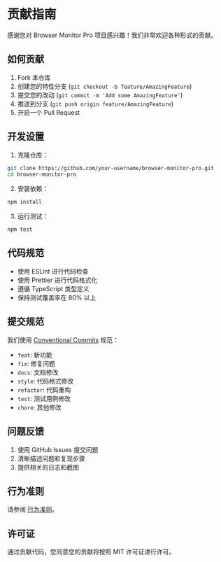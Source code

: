 # 贡献指南

感谢您对 Browser Monitor Pro 项目感兴趣！我们非常欢迎各种形式的贡献。

## 如何贡献

1. Fork 本仓库
2. 创建您的特性分支 (`git checkout -b feature/AmazingFeature`)
3. 提交您的改动 (`git commit -m 'Add some AmazingFeature'`)
4. 推送到分支 (`git push origin feature/AmazingFeature`)
5. 开启一个 Pull Request

## 开发设置

1. 克隆仓库：
```bash
git clone https://github.com/your-username/browser-monitor-pro.git
cd browser-monitor-pro
```

2. 安装依赖：
```bash
npm install
```

3. 运行测试：
```bash
npm test
```

## 代码规范

- 使用 ESLint 进行代码检查
- 使用 Prettier 进行代码格式化
- 遵循 TypeScript 类型定义
- 保持测试覆盖率在 80% 以上

## 提交规范

我们使用 [Conventional Commits](https://www.conventionalcommits.org/) 规范：

- `feat`: 新功能
- `fix`: 修复问题
- `docs`: 文档修改
- `style`: 代码格式修改
- `refactor`: 代码重构
- `test`: 测试用例修改
- `chore`: 其他修改

## 问题反馈

1. 使用 GitHub Issues 提交问题
2. 清晰描述问题和复现步骤
3. 提供相关的日志和截图

## 行为准则

请参阅 [行为准则](CODE_OF_CONDUCT.md)。

## 许可证

通过贡献代码，您同意您的贡献将按照 MIT 许可证进行许可。 